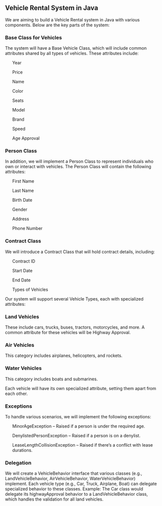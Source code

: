 ## Vehicle Rental System in Java
We are aiming to build a Vehicle Rental system in Java with various components. Below are the key parts of the system:

### Base Class for Vehicles
The system will have a Base Vehicle Class, which will include common attributes shared by all types of vehicles. These attributes include:

<ls> 
<ul>Year</ul>
<ul>Price </ul>
<ul>Name </ul>
<ul>Color </ul>
<ul>Seats </ul>
<ul>Model </ul>
<ul>Brand </ul>
<ul>Speed </ul>
<ul>Age Approval </ul>
</ls>
  
### Person Class
In addition, we will implement a Person Class to represent individuals who own or interact with vehicles. The Person Class will contain the following attributes:
<ls> 
<ul>First Name </ul>
<ul>Last Name </ul>
<ul>Birth Date </ul>
<ul>Gender </ul>
<ul>Address </ul>
<ul>Phone Number </ul>
</ls>

### Contract Class
We will introduce a Contract Class that will hold contract details, including:

<ls> 
<ul>Contract ID </ul>
<ul>Start Date </ul>
<ul>End Date </ul>
<ul>Types of Vehicles </ul>
Our system will support several Vehicle Types, each with specialized attributes:
</ls>

### Land Vehicles
These include cars, trucks, buses, tractors, motorcycles, and more. A common attribute for these vehicles will be Highway Approval.

### Air Vehicles
This category includes airplanes, helicopters, and rockets.

### Water Vehicles
This category includes boats and submarines.

Each vehicle will have its own specialized attribute, setting them apart from each other.

### Exceptions
To handle various scenarios, we will implement the following exceptions:
<ls> 
<ul> MinorAgeException – Raised if a person is under the required age. </ul>
<ul>DenylistedPersonException – Raised if a person is on a denylist. </ul>
<ul>LeaseLengthCollisionException – Raised if there’s a conflict with lease durations. </ul>
</ls>


### Delegation 
We will create a VehicleBehavior interface that various classes (e.g., LandVehicleBehavior, AirVehicleBehavior, WaterVehicleBehavior) implement. Each vehicle type (e.g., Car, Truck, Airplane, Boat) can delegate specialized behavior to these classes.
Example: The Car class would delegate its highwayApproval behavior to a LandVehicleBehavior class, which handles the validation for all land vehicles.
